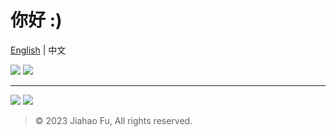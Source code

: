 # 你好 :)
[English](https://github.com/beixinti/beixinti/blob/main/README.md) | 中文


[![](https://img.shields.io/badge/Notion-公共主页-000000.svg?style=for-the-badge&logo=notion&logoColor=white&labelColor=212121&color=9E9E9E)](https://beixinti.github.io/beixinti/docs/notion_homepage.html)
[![](https://img.shields.io/badge/many.link-社交账号-000000.svg?style=for-the-badge&logo=linktree&logoColor=white&labelColor=E91E63&color=F8BBD0)](https://beixinti.github.io/beixinti/docs/many.link.html)

---

[![](https://img.shields.io/badge/捐赠-微信支付、支付宝、QQ支付、爱发电、PayPal-000000.svg?style=for-the-badge&labelColor=4CAF50&color=C8E6C9)](https://github.com/beixinti/beixinti/blob/main/docs/donate_zh_CN.md)
[![](https://img.shields.io/badge/联络-微信、QQ、Telegram、电邮-000000.svg?style=for-the-badge&labelColor=2196F3&color=BBDEFB)](https://github.com/beixinti/beixinti/blob/main/docs/contect_zh_CN.md)

> © 2023 Jiahao Fu, All rights reserved.  
